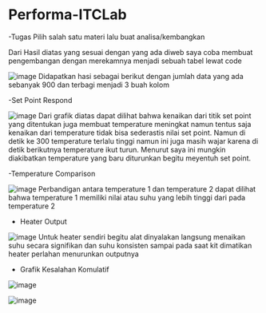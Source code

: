 # Performa-ITCLab

-Tugas
Pilih salah satu materi lalu buat analisa/kembangkan 

Dari Hasil diatas yang sesuai dengan yang ada diweb saya coba membuat pengembangan dengan merekamnya menjadi sebuah tabel lewat code

![image](https://github.com/Raaffii/Performa-ITCLab/assets/95669005/b4bbeb80-6cab-4a9c-83c2-8159b690209c)
Didapatkan hasi sebagai berikut dengan jumlah data yang ada sebanyak 900 dan terbagi menjadi 3 buah kolom

-Set Point Respond

![image](https://github.com/Raaffii/Performa-ITCLab/assets/95669005/b40f93b2-6a9f-4807-a93d-92f19e050bc5)
Dari grafik diatas dapat dilihat bahwa kenaikan dari titik set point yang ditentukan juga membuat temperature meningkat namun tentus saja kenaikan dari temperature tidak bisa sederastis nilai set point. Namun di detik ke 300 temperature terlalu tinggi namun ini juga masih wajar karena di detik berikutnya temperature ikut turun.
 Menurut saya ini mungkin diakibatkan temperature yang baru diturunkan begitu meyentuh set point.

-Temperature Comparison

![image](https://github.com/Raaffii/Performa-ITCLab/assets/95669005/954de8f7-c151-403b-a2a1-321d08bfad5b)
Perbandigan antara temperature 1 dan temperature 2 dapat dilihat bahwa temperature 1 memiliki nilai atau suhu yang lebih tinggi dari pada temperature 2

- Heater Output

![image](https://github.com/Raaffii/Performa-ITCLab/assets/95669005/7394f037-dff1-4031-9286-261c9fee8d23)
Untuk heater sendiri begitu alat dinyalakan langsung menaikan suhu secara signifikan dan suhu konsisten sampai pada saat kit dimatikan heater perlahan menurunkan outputnya

- Grafik Kesalahan Komulatif

![image](https://github.com/Raaffii/Performa-ITCLab/assets/95669005/4a8e959b-c504-4bab-b259-55fed013b21b)

![image](https://github.com/Raaffii/Performa-ITCLab/assets/95669005/0eb3ac85-ec7d-4f89-a8ab-313dbb36beb7)
